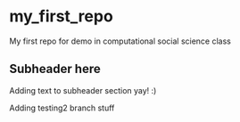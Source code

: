 # my_first_repo
My first repo for demo in computational social science class


## Subheader here

Adding text to subheader section yay! :)

Adding testing2 branch stuff
